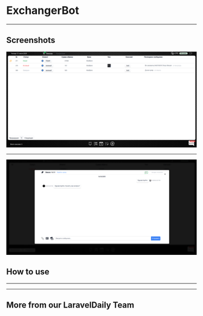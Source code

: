 # ExchangerBot


- - - - -

## Screenshots

<img src="https://github.com/melvin-rulit/exchanger_bot/blob/master/public/Images/ForGitHub/orders.png">

- - - - - 

<img src="https://github.com/melvin-rulit/exchanger_bot/blob/master/public/Images/ForGitHub/chat.png">

## How to use


- - - - -


- - - - -

## More from our LaravelDaily Team



